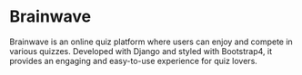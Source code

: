 # Brainwave
Brainwave is an online quiz platform where users can enjoy and compete in various quizzes. Developed with Django and styled with Bootstrap4, it provides an engaging and easy-to-use experience for quiz lovers.
